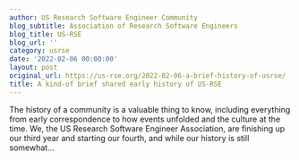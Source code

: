 ```yaml
---
author: US Research Software Engineer Community
blog_subtitle: Association of Research Software Engineers
blog_title: US-RSE
blog_url: ''
category: usrse
date: '2022-02-06 00:00:00'
layout: post
original_url: https://us-rse.org/2022-02-06-a-brief-history-of-usrse/
title: A kind-of brief shared early history of US-RSE
---
```


The history of a community is a valuable thing to know, including everything from early correspondence to how events unfolded and the culture at the time. We, the US Research Software Engineer Association, are finishing up our third year and starting our fourth, and while our history is still somewhat...